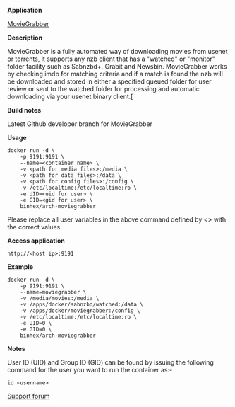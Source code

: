 **Application**

[MovieGrabber](https://github.com/binhex/moviegrabber)

**Description**

MovieGrabber is a fully automated way of downloading movies from usenet or torrents, it supports any nzb client that has a "watched" or "monitor" folder facility such as Sabnzbd+, Grabit and Newsbin. MovieGrabber works by checking imdb for matching criteria and if a match is found the nzb will be downloaded and stored in either a specified queued folder for user review or sent to the watched folder for processing and automatic downloading via your usenet binary client.[

**Build notes**

Latest Github developer branch for MovieGrabber

**Usage**
```
docker run -d \
    -p 9191:9191 \
    --name=<container name> \
    -v <path for media files>:/media \
    -v <path for data files>:/data \
    -v <path for config files>:/config \
    -v /etc/localtime:/etc/localtime:ro \
    -e UID=<uid for user> \
    -e GID=<gid for user> \
    binhex/arch-moviegrabber
```

Please replace all user variables in the above command defined by <> with the correct values.

**Access application**

`http://<host ip>:9191`

**Example**
```
docker run -d \
    -p 9191:9191 \
    --name=moviegrabber \
    -v /media/movies:/media \
    -v /apps/docker/sabnzbd/watched:/data \
    -v /apps/docker/moviegrabber:/config \
    -v /etc/localtime:/etc/localtime:ro \
    -e UID=0 \
    -e GID=0 \
    binhex/arch-moviegrabber
```

**Notes**

User ID (UID) and Group ID (GID) can be found by issuing the following command for the user you want to run the container as:-

```
id <username>
```

[Support forum](http://lime-technology.com/forum/index.php?topic=45842.0)